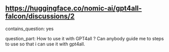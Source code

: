 ## https://huggingface.co/nomic-ai/gpt4all-falcon/discussions/2

contains_question: yes

question_part: 
How to use it with GPT4all ?
Can anybody guide me to steps to use so that i can use it with gpt4all.